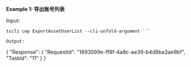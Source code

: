 **Example 1: 导出账号列表**



Input: 

```
tccli cwp ExportAssetUserList --cli-unfold-argument ```

Output: 
```
{
    "Response": {
        "RequestId": "1693599e-ff8f-4a8c-ae39-b4d9ba3ae9bf",
        "TaskId": "11"
    }
}
```

